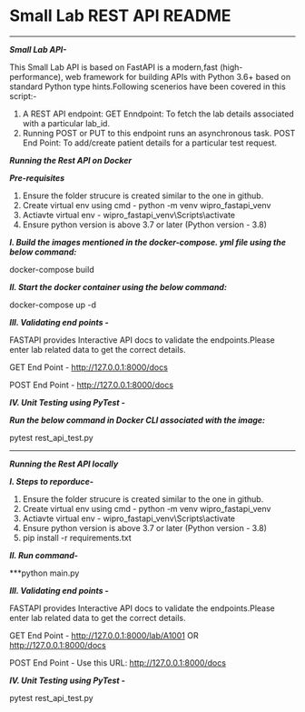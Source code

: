 # Small Lab REST API README
----------------------------

***Small Lab API-***</br>

This Small Lab API is based on FastAPI is a modern,fast (high-performance), web framework for building APIs with Python 3.6+ based on standard Python type hints.Following scenerios have
been covered in this script:-
1. A REST API endpoint: GET Enndpoint: To fetch the lab details associated with a particular lab_id.
2. Running POST or PUT to this endpoint runs an asynchronous task. 
   POST End Point: To add/create patient details for a particular test request.
   
***Running the Rest API on Docker***</br>

***Pre-requisites***</br>

1. Ensure the folder strucure is created similar to the one in github.</br>
2. Create virtual env using cmd - python -m venv wipro_fastapi_venv </br>
3. Actiavte virtual env - wipro_fastapi_venv\Scripts\activate </br>
4. Ensure python version is above 3.7 or later (Python version - 3.8) </br>

***I. Build the images mentioned in the docker-compose. yml file using the below command:***</br>

docker-compose build

***II. Start the docker container using the below command:***</br>

docker-compose up -d

***III. Validating end points -***</br>

FASTAPI provides Interactive API docs to validate the endpoints.Please enter lab related data to get the correct details.

GET End Point -  http://127.0.0.1:8000/docs
   
POST End Point - http://127.0.0.1:8000/docs

***IV. Unit Testing using PyTest -***</br>

***Run the below command in Docker CLI associated with the image:***</br>

pytest rest_api_test.py

--------------------------------------------------------------------------------------------------------------------------------------------------------------------------------------
***Running the Rest API locally***</br>

***I. Steps to reporduce-***
1. Ensure the folder strucure is created similar to the one in github.
2. Create virtual env  using cmd - python -m venv wipro_fastapi_venv
3. Actiavte virtual env - wipro_fastapi_venv\Scripts\activate
4. Ensure python version is above 3.7 or later (Python version - 3.8)
5. pip install -r requirements.txt

***II. Run command-***</br>

***python main.py


***III. Validating end points -***

FASTAPI provides Interactive API docs to validate the endpoints.Please enter lab related data to get the correct details.

GET End Point -  http://127.0.0.1:8000/lab/A1001    OR  http://127.0.0.1:8000/docs
   
POST End Point - Use this URL: http://127.0.0.1:8000/docs

***IV. Unit Testing using PyTest -***

pytest rest_api_test.py
   

   
